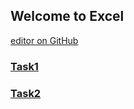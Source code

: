 ## Welcome to Excel

[editor on GitHub](https://github.com/mobenlu/Excel/edit/master/README.md)

### [Task1](https://github.com/mobenlu/Excel/edit/master/Task1.md)
### [Task2](https://github.com/mobenlu/Excel/blob/master/Task1.md)
